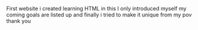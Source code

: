 First website i created learning HTML 
in this I only introduced myself
my coming goals are listed up
and finally i tried to make it unique from my pov
thank you
